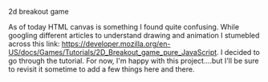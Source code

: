 
2d breakout game

  As of today HTML canvas is something I found quite confusing. While googling different articles to understand drawing and animation I stumebled across this link: https://developer.mozilla.org/en-US/docs/Games/Tutorials/2D_Breakout_game_pure_JavaScript. I decided to go through the tutorial. For now, I'm happy with this project....but I'll be sure to revisit it sometime to add a few things here and there.
